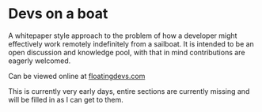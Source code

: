 # Devs on a boat

A whitepaper style approach to the problem of how a developer might effectively work remotely indefinitely from a sailboat. It is intended to be an open discussion and knowledge pool, with that in mind contributions are eagerly welcomed.

Can be viewed online at [floatingdevs.com](www.floatingdevs.com)

This is currently very early days, entire sections are currently missing and will be filled in as I can get to them.